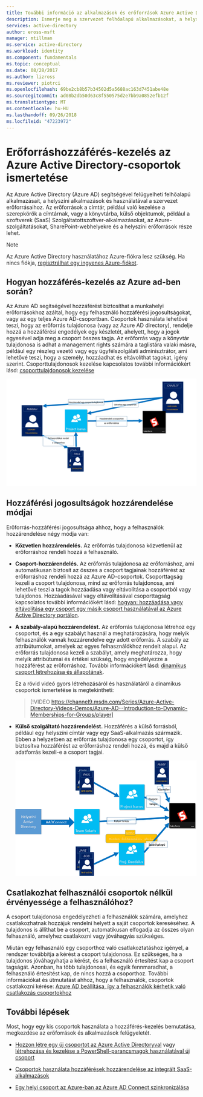 ```yaml
---
title: További információ az alkalmazások és erőforrások Azure Active Directory-csoportok használata a kezelési |} A Microsoft Docs
description: Ismerje meg a szervezet felhőalapú alkalmazásokat, a helyszíni alkalmazások és-erőforrások Azure Active Directory-csoportok hozzáférés-kezelés.
services: active-directory
author: eross-msft
manager: mtillman
ms.service: active-directory
ms.workload: identity
ms.component: fundamentals
ms.topic: conceptual
ms.date: 08/28/2017
ms.author: lizross
ms.reviewer: piotrci
ms.openlocfilehash: 69be2cb8b57b34502d5a5688ac163d7451abe48e
ms.sourcegitcommit: ad08b2db50d63c8f550575d2e7bb9a0852efb12f
ms.translationtype: MT
ms.contentlocale: hu-HU
ms.lasthandoff: 09/26/2018
ms.locfileid: "47223972"
---
```

# <a name="learn-about-access-management-using-azure-active-directory-groups"></a>Erőforráshozzáférés-kezelés az Azure Active Directory-csoportok ismertetése
Az Azure Active Directory (Azure AD) segítségével felügyelheti felhőalapú alkalmazásait, a helyszíni alkalmazások és használatával a szervezet erőforrásaihoz. Az erőforrások a címtár, például való kezelése a szerepkörök a címtárnak, vagy a könyvtárba, külső objektumok, például a szoftverek (SaaS) Szolgáltatottszoftver-alkalmazásokat, az Azure-szolgáltatásokat, SharePoint-webhelyekre és a helyszíni erőforrások része lehet.

>[!NOTE]
>Az Azure Active Directory használatához Azure-fiókra lesz szükség. Ha nincs fiókja, [regisztrálhat egy ingyenes Azure-fiókot](https://azure.microsoft.com/free/).

## <a name="how-does-access-management-in-azure-ad-work"></a>Hogyan hozzáférés-kezelés az Azure ad-ben során?
Az Azure AD segítségével hozzáférést biztosíthat a munkahelyi erőforrásokhoz azáltal, hogy egy felhasználó hozzáférési jogosultságokat, vagy az egy teljes Azure AD-csoportban. Csoportok használata lehetővé teszi, hogy az erőforrás tulajdonosa (vagy az Azure AD directory), rendelje hozzá a hozzáférési engedélyek egy készletét, ahelyett, hogy a jogok egyesével adja meg a csoport összes tagja. Az erőforrás vagy a könyvtár tulajdonosa is adhat a management rights számára a taglistára valaki másra, például egy részleg vezető vagy egy ügyfélszolgálati adminisztrátor, ami lehetővé teszi, hogy a személy, hozzáadhat és eltávolíthat tagokat, igény szerint. Csoporttulajdonosok kezelése kapcsolatos további információkért lásd: [csoporttulajdonosok kezelése](active-directory-accessmanagement-managing-group-owners.md)

![Ábra: Az Azure Active Directory hozzáférés-kezelése](./media/active-directory-manage-groups/active-directory-access-management-works.png)

## <a name="ways-to-assign-access-rights"></a>Hozzáférési jogosultságok hozzárendelése módjai
Erőforrás-hozzáférési jogosultsága ahhoz, hogy a felhasználók hozzárendelése négy módja van:

- **Közvetlen hozzárendelés.** Az erőforrás tulajdonosa közvetlenül az erőforráshoz rendeli hozzá a felhasználó.

- **Csoport-hozzárendelés.** Az erőforrás tulajdonosa az erőforráshoz, ami automatikusan biztosít az összes a csoport tagjainak hozzáférést az erőforráshoz rendeli hozzá az Azure AD-csoportok. Csoporttagság kezeli a csoport tulajdonosa, mind az erőforrás tulajdonosa, ami lehetővé teszi a tagok hozzáadása vagy eltávolítása a csoportból vagy tulajdonos. Hozzáadásával vagy eltávolításával csoporttagság kapcsolatos további információkért lásd: [hogyan: hozzáadása vagy eltávolítása egy csoport egy másik csoport használatával az Azure Active Directory portálon](active-directory-groups-membership-azure-portal.md). 

- **A szabály-alapú hozzárendelést.** Az erőforrás tulajdonosa létrehoz egy csoportot, és a egy szabályt használ a meghatározására, hogy melyik felhasználók vannak hozzárendelve egy adott erőforrás. A szabály az attribútumokat, amelyek az egyes felhasználókhoz rendelt alapul. Az erőforrás tulajdonosa kezeli a szabályt, amely meghatározza, hogy melyik attribútumai és értékei szükség, hogy engedélyezze a hozzáférést az erőforráshoz. További információkért lásd: [dinamikus csoport létrehozása és állapotának](../users-groups-roles/groups-create-rule.md).

    Ez a rövid videó gyors létrehozásáról és használatáról a dinamikus csoportok ismertetése is megtekintheti:

    >[!VIDEO https://channel9.msdn.com/Series/Azure-Active-Directory-Videos-Demos/Azure-AD--Introduction-to-Dynamic-Memberships-for-Groups/player]

- **Külső szolgáltató hozzárendelést.** Hozzáférés a külső forrásból, például egy helyszíni címtár vagy egy SaaS-alkalmazás származik. Ebben a helyzetben az erőforrás tulajdonosa egy csoportot, így biztosítva hozzáférést az erőforráshoz rendeli hozzá, és majd a külső adatforrás kezeli-e a csoport tagjai.

   ![Ábra: A hozzáférés-kezelés áttekintése](./media/active-directory-manage-groups/access-management-overview.png)

## <a name="can-users-join-groups-without-being-assigned"></a>Csatlakozhat felhasználói csoportok nélkül érvényessége a felhasználóhoz?
A csoport tulajdonosa engedélyezheti a felhasználók számára, amelyhez csatlakozhatnak hozzájuk rendelni helyett a saját csoportok kereséséhez. A tulajdonos is állíthat be a csoport, automatikusan elfogadja az összes olyan felhasználó, amelyhez csatlakozni vagy jóváhagyás szükséges.

Miután egy felhasználó egy csoporthoz való csatlakoztatáshoz igényel, a rendszer továbbítja a kérést a csoport tulajdonosa. Ez szükséges, ha a tulajdonos jóváhagyhatja a kérést, és a felhasználó értesítést kap a csoport tagságát. Azonban, ha több tulajdonosai, és egyik fennmaradhat, a felhasználó értesítést kap, de nincs hozzá a csoporthoz. További információkat és útmutatást ahhoz, hogy a felhasználók, csoportok csatlakozni kérése: [Azure AD beállítása, így a felhasználók kérhetik való csatlakozás csoportokhoz](../users-groups-roles/groups-self-service-management.md)

## <a name="next-steps"></a>További lépések
Most, hogy egy kis csoportok használata a hozzáférés-kezelés bemutatása, megkezdése az erőforrások és alkalmazások felügyeletét.

- [Hozzon létre egy új csoportot az Azure Active Directoryval](active-directory-groups-create-azure-portal.md) vagy [létrehozása és kezelése a PowerShell-parancsmagok használatával új csoport](../users-groups-roles/groups-settings-v2-cmdlets.md)

- [Csoportok használata hozzáférések hozzárendelése az integrált SaaS-alkalmazások](../users-groups-roles/groups-saasapps.md)

- [Egy helyi csoport az Azure-ban az Azure AD Connect szinkronizálása](../hybrid/whatis-hybrid-identity.md)